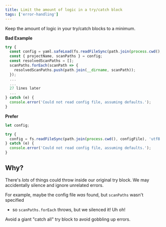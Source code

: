 ```yaml
---
title: Limit the amount of logic in a try/catch block
tags: ['error-handling']
---
```


Keep the amount of logic in your try/catch blocks to a minimum.

**Bad Example**

```js
try {
  const config = yaml.safeLoad(fs.readFileSync(path.join(process.cwd(), configFile), 'utf8'));
  const { projectName, scanPaths } = config;
  const resolvedScanPaths = [];
  scanPaths.forEach(scanPath => {
    resolvedScanPaths.push(path.join(__dirname, scanPath));
  });
  ...
  ...
  27 lines later
  ...
} catch (e) {
  console.error('Could not read config file, assuming defaults.');
}
```

**Prefer**

```js
let config;

try {
  config = fs.readFileSync(path.join(process.cwd(), configFile), 'utf8');
} catch (e) {
  console.error('Could not read config file, assuming defaults.');
}
```

## Why?

There's _lots_ of things could throw inside our original try block. We may
accidentally silence and ignore unrelated errors.

For example, maybe the config file _was_ found, but `scanPaths` wasn't specified
- so `scanPaths.forEach` throws, but we silenced it! Uh oh!

Avoid a giant "catch all" try block to avoid gobbling up errors.